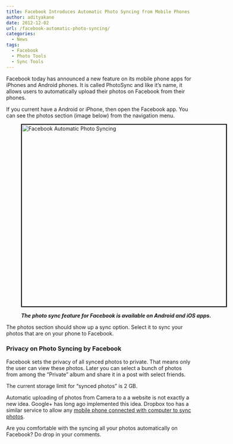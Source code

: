 ```yaml
---
title: Facebook Introduces Automatic Photo Syncing from Mobile Phones
author: adityakane
date: 2012-12-02
url: /facebook-automatic-photo-syncing/
categories:
  - News
tags:
  - Facebook
  - Photo Tools
  - Sync Tools
---
```

Facebook today has announced a new feature on its mobile phone apps for iPhones and Android phones. It is called PhotoSync and like it&#8217;s name, it allows users to automatically upload their photos on Facebook from their phones.

If you current have a Android or iPhone, then open the Facebook app. You can see the photos section (image below) from the navigation menu.<figure id="attachment_68992" style="width: 550px;" class="wp-caption alignnone">

[<img class=" wp-image-68992  " style="border: 2px solid black;" title="Facebook Automatic Photo Syncing" src="http://cdn.devilsworkshop.org/files/2012/12/Facebook_photoSync.png" alt="Facebook Automatic Photo Syncing" width="550" height="488" />][1]<figcaption class="wp-caption-text">***The photo sync feature for Facebook is available on Android and iOS apps.***</figcaption></figure> 

The photos section should show up a sync option. Select it to sync your photos that are on your phone to Facebook.

### Privacy on Photo Syncing by Facebook

Facebook sets the privacy of all synced photos to private. That means only the user can view these photos. Later you can select a bunch of photos from among the “Private” album and share it in a post with select friends.

The current storage limit for “synced photos” is 2 GB.

Automatic uploading of photos from Camera to a a website is not exactly a new idea. Google+ has long ago implemented this idea. Dropbox too has a similar service to allow any [mobile phone connected with computer to sync photos][2].

Are you comfortable with the syncing all your photos automatically on Facebook? Do drop in your comments.

 [1]: http://cdn.devilsworkshop.org/files/2012/12/Facebook_photoSync.png
 [2]: http://devilsworkshop.org/tips/automatically-store-photos-camera-dropbox-desktop/55266/ "Sync photos from your camera to Dropbox"
